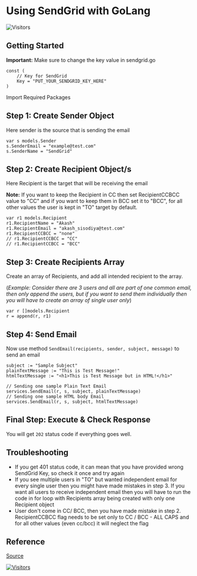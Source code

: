 # Using SendGrid with GoLang

![Visitors](https://api.visitorbadge.io/api/visitors?path=aasisodiya.go.golang-email-service.sendgrid&labelColor=%23ffa500&countColor=%23263759&labelStyle=upper)

## Getting Started

**Important:** Make sure to change the key value in sendgrid.go

```golang
const (
    // Key for SendGrid
    Key = "PUT_YOUR_SENDGRID_KEY_HERE"
)
```

Import Required Packages

## Step 1: Create Sender Object

Here sender is the source that is sending the email

```golang
var s models.Sender
s.SenderEmail = "example@test.com"
s.SenderName = "SendGrid"
```

## Step 2: Create Recipient Object/s

Here Recipient is the target that will be receiving the email

**Note:** If you want to keep the Recipient in CC then set RecipientCCBCC value to "CC" and if you want to keep them in BCC set it to "BCC", for all other values the user is kept in "TO" target by default.

```golang
var r1 models.Recipient
r1.RecipientName = "Akash"
r1.RecipientEmail = "akash_sisodiya@test.com"
r1.RecipientCCBCC = "none"
// r1.RecipientCCBCC = "CC"
// r1.RecipientCCBCC = "BCC"
```

## Step 3: Create Recipients Array

Create an array of Recipients, and add all intended recipient to the array.

(_Example: Consider there are 3 users and all are part of one common email, then only append the users, but if you want to send them individually then you will have to create an array of single user only_)

```golang
var r []models.Recipient
r = append(r, r1)
```

## Step 4: Send Email

Now use method `SendEmail(recipients, sender, subject, message)` to send an email

```golang
subject := "Sample Subject"
plainTextMessage := "This is Test Message!"
htmlTextMessage := "<h1>This is Test Message but in HTML!</h1>"

// Sending one sample Plain Text Email
services.SendEmail(r, s, subject, plainTextMessage)
// Sending one sample HTML body Email
services.SendEmail(r, s, subject, htmlTextMessage)
```

## Final Step: Execute & Check Response

You will get `202` status code if everything goes well.

## Troubleshooting

- If you get 401 status code, it can mean that you have provided wrong SendGrid Key, so check it once and try again
- If you see multiple users in "TO" but wanted independent email for every single user then you might have made mistakes in step 3. If you want all users to receive independent email then you will have to run the code in for loop with Recipients array being created with only one Recipient object
- User don't come in CC/ BCC, then you have made mistake in step 2. RecipientCCBCC flag needs to be set only to CC / BCC - ALL CAPS and for all other values (even cc/bcc) it will neglect the flag

## Reference

[Source](https://github.com/sendgrid/sendgrid-go, "Github")

[![Visitors](https://api.visitorbadge.io/api/visitors?path=aasisodiya.go&label=aasisodiya/go&labelColor=%23ffa500&countColor=%23263759&labelStyle=upper)](https://visitorbadge.io/status?path=aasisodiya.go)
